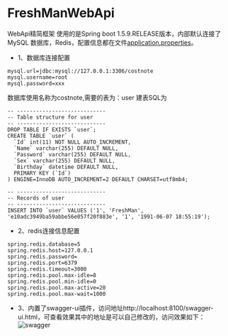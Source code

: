 # FreshManWebApi
 WebApi精简框架
 使用的是Spring boot 1.5.9.RELEASE版本，内部默认连接了MySQL 数据库，Redis，配置信息都在文件[application.properties](https://github.com/Yinghuochongxiaoq/FreshManWebApi/blob/master/src/main/resources/application.properties)。
* 1、数据库连接配置
 ```数据库连接配置
mysql.url=jdbc:mysql://127.0.0.1:3306/costnote
mysql.username=root
mysql.password=xxx
```
 数据库使用名称为costnote,需要的表为：user
 建表SQL为
```mysql
-- ----------------------------
-- Table structure for user
-- ----------------------------
DROP TABLE IF EXISTS `user`;
CREATE TABLE `user` (
  `Id` int(11) NOT NULL AUTO_INCREMENT,
  `Name` varchar(255) DEFAULT NULL,
  `Password` varchar(255) DEFAULT NULL,
  `Sex` varchar(255) DEFAULT NULL,
  `Birthday` datetime DEFAULT NULL,
  PRIMARY KEY (`Id`)
) ENGINE=InnoDB AUTO_INCREMENT=2 DEFAULT CHARSET=utf8mb4;

-- ----------------------------
-- Records of user
-- ----------------------------
INSERT INTO `user` VALUES ('1', 'FreshMan', 'e10adc3949ba59abbe56e057f20f883e', '1', '1991-06-07 18:55:19');
```
* 2、redis连接信息配置
```redis连接信息配置
spring.redis.database=5
spring.redis.host=127.0.0.1
spring.redis.password=
spring.redis.port=6379
spring.redis.timeout=3000
spring.redis.pool.max-idle=8
spring.redis.pool.min-idle=0
spring.redis.pool.max-active=20
spring.redis.pool.max-wait=1000
```
* 3、内置了swagger-ui插件，访问地址http://localhost:8100/swagger-ui.html，可查看效果其中的地址是可以自己修改的，访问效果如下：
![swagger]

[swagger]:https://github.com/Yinghuochongxiaoq/FreshManWebApi/tree/master/src/main/resources/static/swagger.jpg